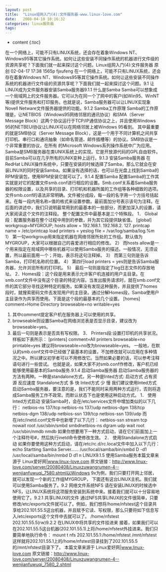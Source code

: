 ```yaml
---
layout: post
title:  "Linux组网入门(4):文件服务器-www.linux-love.com"
date:   2008-04-10 10:16:32
categories: linux服务器
tags:
---
```


* content
{:toc}

在一个网络上，可能不只有LINUX系统，还会存在着象Windows NT、Windows95等其它操作系统。如何让这些安装不同操作系统的机器进行文件级的资源共享呢？下面我们就一起来探讨这个问题。Linux组网入门(4):文件服务器 原创 02-04-17 17:38 1565p fjxufeng
在一个网络上，可能不只有LINUX系统，还会存在着象Windows NT、Windows95等其它操作系统。如何让这些安装不同操作系统的机器进行文件级的资源共享呢？下面我们就一起来探讨这个问题。9.1 让LINUX成为文件服务器安装Samba服务器9.1.1 什么是Samba
Samba可以想象成一个局域网上的文件服务器。它可以为在同一个了网中的客户(如Win95、WinNT等)提供文件服务和打印服务。也就是说，Samba服务器可以让LINUX实现象Novell Netware文件服务器提供的功能。9.1.2 Samba工作原理
Samba的工作原理是，让NETBIOS（Windows95网络邻居的通讯协议）和SMA（Server Message Block）这两个协议运行于TCP/IP通信协议之上，并且使用Windows 95的NETBEUI协议让LINUX可以在网络邻居上被Windows 95看到。
其中最重要的就是SMB协议（Server Message Block），这是一个用于不同计算机之间共享打印机、串行口和通讯抽象（如命名管道、邮件插槽等）的协议。SMB协议是一个非常重要的协议，在所有 的Microsoft Windows系列操作系统中广为应用。
Samba是SMB服务器在类UNIX系统上的实现。它是开放源代码的GPL自由软件。目前Samba可以在几乎所有的UNIX变种上运行。9.1.3 安装Samba服务器
在RedHat LINUX操作系统中，只要在安装的时候选择了Samba，那么它就会在安装LINUX的同时安装Samba。如果没有选择的话，也可以在光盘上找到Samba的RPM安装包，使用RPM安装它就可以了。9.1.4 配置Samba
配置Samba的工作其实就是对它的配置文件smb.conf进行相应的设置。Smb.conf关系着Samba服务器的权限设置，以及共享的目录、打印机和机器所属的工作组等各种细致的选项。
文件smb.conf的语法非常明确。文件被分成段，每一段的名字用一个方括号括起来。在每一段内用名称=值的格式来设置参数。最前面加分号表示该句为注释。在后面的讲述中，我们只说明最常用到的最基本的一些部分，而更加深入的设置，请大家阅读这个文件的注释段。
整个配置文件中最基本是三个特殊段。
1． Global段：配置服务器在整个过程中用到的参数，并为其它段提供缺省值。
[global]
workgroup=MYGROUP; 
hosts allow = 192.168.1. 192.168.2. 127.
printcap name = /etc/printcap
load printers = yeslog 
file = /var/log/samba/log.%m 
1） 第一句workgroup用来指定机器在网络邻居所处的工作组。默认值为MYGROUP，大家可以根据自己的喜爱进行相应的修改。
2） 而hosts allow是一个用来指定在局域网中哪些机器可以使用Samba服务的描述。一般情况，无须设置，所以最前面用一个；开始，表示将这句注释掉。
3） 而第三句则是告诉Samba，打印机名称的位置。
4） 第四行load printers = yes则是告诉Samba服务器，允许浏览所有的打印机。
5） 最后一句则是指定了log日志文件的存放地址。
2．Homes段：这个段是用来表示允许客户机连接的用户主目录。在smb.conf文件中没有这个目录的特定内容。当发出服务请求时，就在smb.conf文件的其它部分寻找这种特定的服务。如果没有发现这种服务，并且提供了homes段时，就搜索密码文件去发现用户的主目录。通过分解Homes段，Samba使用户主目录作为共享而使用。下面是这个段的最基本的几个设置。
[homes]
comment=Home Directory
browseable=no
writable=yes 
1) 其中comment提定客户机在服务器上可以使用的共享。
2) browseable则设置Samba在网络浏览表是否显示目录，建议改为browseable=yes。
3) 最后一句则是表示是否具有写权限。
3． Printers段:设置打印机的共享状况。样板如下表所示：
[printers]
comment=All printers
browseable=no
printable=yes 
建议将browseable=no改为browseable=yes。
一般地，在默认的smb.conf文件中已经做了最基本的设置，不加修改就可以应用在多种情况之中。所以建议初学者可以不用修改它。当然如果必要的话，可以参考注释语句进行一些尝试。
也就是说，如果大家不对smb.conf作修改，客户机已经能够使用最基本的Samba服务.9.1.4 启动Samba服务器
启动Samba服务器的方法有两种。一种是standalone方式，另一种是Inted方式:
启动方式 占有资源 反应速度
Standalone方式 多 快
Inted方式 少 慢
我们建议使用Inted方式启动Samba服务器，要注意的是，我们不能同时采用两种方式运行，否则将造成Samba服务工作不政常。而默认状态下也是使用这种启动方式。
1． 使用Inted方式启动
安装Samba时，会在/etc/services文件中增加类似的以下几行：
netbios-ns 137/tcp
netbios-ns 137/udp
netbios-dgm 138/tcp
netbios-dgm 138/udp
netbios-ssn 139/tcp
netbios-ssn 139/udp 
而在/etc/inetd.conf文件中也新增了以下几行：
netbios-ssn stream tcp nowait root /usr/sbin/smbd 
smbdnetbios-ns dgram udp wait root /usr/sbin/nmdb nmdb 
如果你想要用下一种方式启动，请在它们前面加上一个注释符号#，然后执行inetd命令使修改生效。
2． 使用Standalone方式启动
如果你要使用这种方式启动，请在/etc/rc.d/rc.local文件中加入以下几行：
echo Startting Samba Server……
/usr/local/samba/bin/smbd D -d1
/usr/local/samba/bin/nmbd D d1 n LINUX9.1.5 使用Samba服务本篇文章来源于 Linux爱好网|www.linux-love.com 原文链接：http://www.linux-love.com/server/20080408/Linuxzuwangrumen-4--wenjianfuwuqi_7580.shtml以Windows 9x为例，我们只要打开网上邻居，就可以发现一个新的工作组MYGROUP，
下面还有这台LINUX主机。我们就可以使用Samba服务了。9.2 网络文件系统NFS
请在安装LINUX的时候选中NFS，让LINUX系统将这项服务安装到系统中来。接着我们就可以十分容易地使用它了。9.2.1 共享LINUX的文件
通过NFS共享LINUX的文件很简单，只要修改/etc/exports文件就可以了。例如，我们想将/home/nfstest这个目录共享给202.101.55.5这台机器，并且赋予它读、写权限，那么只要将如下信息写入/etc/exports这个文件中去就可以了。
/home/nfstest 202.101.55.5(rw)9.2.2 在LINUX中将共享的文件挂进来
接着，如果我们可以在202.101.55.5这台机器(202.101.55.1)上将/home/nfstest外挂进来。我们只要简单地执行命令：
mount t nfs 202.101.55.1:/home/nfstest /mnt/nfstest 
这样就将202.101.55.1上的/home/nfstest目录挂到了202.101.55.5的/mnt/nfstest目录下了。
本篇文章来源于 Linux爱好网|www.linux-love.com 原文链接：http://www.linux-love.com/server/20080408/Linuxzuwangrumen-4--wenjianfuwuqi_7580_2.shtml
        
